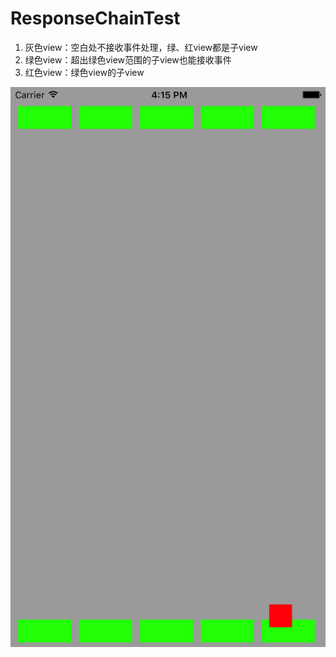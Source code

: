 # ResponseChainTest

1. 灰色view：空白处不接收事件处理，绿、红view都是子view
2. 绿色view：超出绿色view范围的子view也能接收事件
3. 红色view：绿色view的子view

![demo](https://github.com/YaoYaoX/ResponseChainTest/blob/master/Pic/pic.png)


